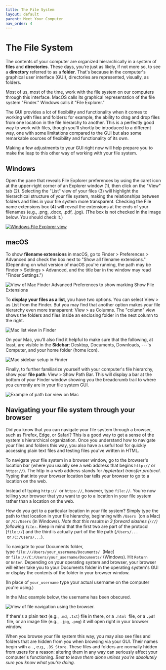 ```yaml
---
title: The File System
layout: default
parent: Meet Your Computer
nav_order: 4
---
```

# The File System

The contents of your computer are organized hierarchically in a system of **files** and **directories**. These days, you're just as likely, if not more so, to see a **directory** referred to as a **folder**. That's because in the computer's graphical user interface (GUI), directories are represented, visually, as folders.

Most of us, most of the time, work with the file system on our computers through this interface. MacOS calls its graphical representation of the file system "Finder." Windows calls it "File Explorer."

The GUI provides a lot of flexibility and functionality when it comes to working with files and folders: for example, the ability to drag and drop files from one location in the file hierarchy to another. This is a perfectly good way to work with files, though you'll shortly be introduced to a different way, one with some limitations compared to the GUI but also some remarkable sources of flexibility and functionality of its own.

Making a few adjustments to your GUI right now will help prepare you to make the leap to this other way of working with your file system.

## Windows

Open the pane that reveals File Explorer preferences by using the caret icon at the upper-right corner of an Explorer window (1), then click on the "View" tab (2). Selecting the "List" view of your files (3) will highlight the hierarchical structure of your file system, making the relationships between folders and files in your file system more transparent. Checking the File name extensions box (4) will reveal the extensions at the ends of your filenames (e.g., .png, .docx, .pdf, .jpg). (The box is not checked in the image below. You should check it.)

<a href="../assets/file_extensions_windows.png" target="_blank">![Windows File Explorer view](../assets/file_extensions_windows.png)</a>

## macOS

To show **filename extensions** in macOS, go to Finder > Preferences > Advanced and check the box next to "Show all filename extensions." (Depending on what version of macOS you're running, the path may be Finder > Settings > Advanced, and the title bar in the window may read "Finder Settings.")

![View of Mac Finder Advanced Preferences to show marking Show File Extensions](../assets/file_extensions_mac.png)

To **display your files as a list**, you have two options. You can select View > as List from the Finder. But you may find that another option makes your file hierarchy even more transparent: View > as Columns. The "column" view shows the folders and files inside an enclosing folder in the next column to the right.

![Mac list view in Finder](../assets/list_view_mac.png)

On your Mac, you'll also find it helpful to make sure that the following, at least, are visible in the **Sidebar**: Desktop, Documents, Downloads, ---'s Computer, and your home folder (home icon).

![Mac sidebar setup in Finder](../assets/sidebar_mac.png)

Finally, to further familiarize yourself with your computer's file hierarchy, show your **file path**: View > Show Path Bar. This will display a bar at the bottom of your Finder window showing you the breadcrumb trail to where you currently are in your file system GUI.

![Example of path bar view on Mac](../assets/path_bar_mac.png)

## Navigating your file system through your browser

Did you know that you can navigate your file system through a browser, such as Firefox, Edge, or Safari? This is a good way to get a sense of the system's hierarchical organization. Once you understand how to navigate your files and folders this way, you also have a useful tool for quickly accessing plain text files and testing files you've written in HTML.

To navigate your file system in a browser window, go to the browser's location bar (where you usually see a web address that begins `http://` or `https://`). The http in a web address stands for *hyptertext transfer protocol*. Typing that into your browser location bar tells your browser to go to a location on the web.

Instead of typing `http://`  or `https://`, however, type `file://`. You're now telling your browser that you want to go to a location in your file system rather than a location on the web.

How do you get to a particular location in your file system? Simply type the path to that location in your file hierarchy, beginning with `/Users`  (on a Mac) or `/C:/Users` (in Windows). *Note that this results in 3 forward slashes (`///`) following `file:`*. Keep in mind that the first two are part of the protocol (`file://`) and the third is actually part of the file path (`/Users/...`  or `/C:/Users/...`).

To navigate to your Documents folder, type `file:///Users/your_username/Documents/`  (Mac) or `file:///C:/Users/your_username/Documents/` (Windows). Hit `Return` or `Enter`. Depending on your operating system and browser, your browser will either take you to your Documents folder in the operating system's GUI or display the contents of the folder in your browser window.

(In place of `your_username` type your actual username on the computer you're using.)

In the Mac example below, the username has been obscured.

![View of file navigation using the browser.](../assets/navigate_via_browser.png)

If there's a plain text (e.g., `.md`, `.txt`) file in there, or a `.html`  file, or a `.pdf`  file, or an image file (e.g., `.jpg`, `.png`) it will open right in your browser window.

When you browse your file system this way, you may also see files and folders that are hidden from you when browsing via your GUI. Their names begin with a `.`, e.g., `.DS_Store`. These files and folders are normally hidden from users for a reason: altering them in any way can seriously affect your computer's functioning. *Best to leave them alone unless you're absolutely sure you know what you're doing.*

